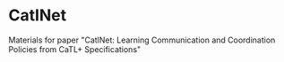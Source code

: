 # CatlNet
Materials for paper "CatlNet: Learning Communication and Coordination Policies from CaTL+ Specifications"
